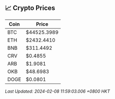 ## 📈 Crypto Prices

| Coin | Price |
| ---- | ----- |
| BTC | $44525.3989 |
| ETH | $2432.4410 |
| BNB | $311.4492 |
| CRV | $0.4855 |
| ARB | $1.9081 |
| OKB | $48.6983 |
| DOGE | $0.0801 |

_Last Updated: 2024-02-08 11:59:03.006 +0800 HKT_